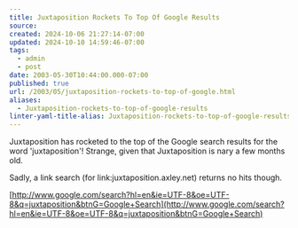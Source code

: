 ```yaml
---
title: Juxtaposition Rockets To Top Of Google Results
source: 
created: 2024-10-06 21:27:14-07:00
updated: 2024-10-10 14:59:46-07:00
tags:
  - admin
  - post
date: 2003-05-30T10:44:00.000-07:00
published: true
url: /2003/05/juxtaposition-rockets-to-top-of-google.html
aliases:
  - Juxtaposition-rockets-to-top-of-google-results
linter-yaml-title-alias: Juxtaposition-rockets-to-top-of-google-results
---
```



Juxtaposition has rocketed to the top of the Google search results for the word 'juxtaposition'! Strange, given that Juxtaposition is nary a few months old.  
  
Sadly, a link search (for link:juxtaposition.axley.net) returns no hits though.  
  
[http://www.google.com/search?hl=en&ie=UTF-8&oe=UTF-8&q=juxtaposition&btnG=Google+Search](http://www.google.com/search?hl=en&ie=UTF-8&oe=UTF-8&q=juxtaposition&btnG=Google+Search)